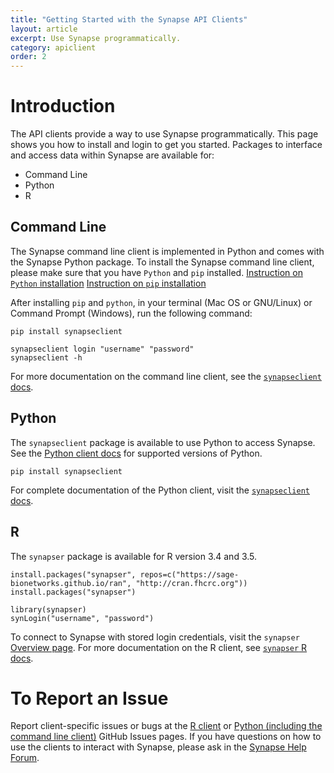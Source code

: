 ```yaml
---
title: "Getting Started with the Synapse API Clients"
layout: article
excerpt: Use Synapse programmatically.
category: apiclient
order: 2
---
```


# Introduction

The API clients provide a way to use Synapse programmatically. This page shows you how to install and login to get you started. Packages to interface and access data within Synapse are available for:

* Command Line
* Python
* R


## Command Line

The Synapse command line client is implemented in Python and comes with the Synapse Python package. To install the Synapse command line client, please make sure that you have `Python` and `pip` installed.
[Instruction on `Python` installation](https://www.python.org/downloads/)
[Instruction on `pip` installation](https://pip.pypa.io/en/stable/installing/)

After installing `pip` and `python`, in your terminal (Mac OS or GNU/Linux) or Command Prompt (Windows), run the following command:
```
pip install synapseclient
```
```
synapseclient login "username" "password"
synapseclient -h
```

For more documentation on the command line client, see the [`synapseclient` docs](https://python-docs.synapse.org/build/html/CommandLineClient.html).

## Python

The `synapseclient` package is available to use Python to access Synapse. See the [Python client docs](https://python-docs.synapse.org/build/html/index.html#overview) for supported versions of Python.

```
pip install synapseclient
```
For complete documentation of the Python client, visit the [`synapseclient` docs](https://python-docs.synapse.org/build/html/index.html).

## R

The `synapser` package is available for R version 3.4 and 3.5.

```
install.packages("synapser", repos=c("https://sage-bionetworks.github.io/ran", "http://cran.fhcrc.org"))
install.packages("synapser")
```

```
library(synapser)
synLogin("username", "password")
```

To connect to Synapse with stored login credentials, visit the `synapser` [Overview page](https://r-docs.synapse.org/articles/synapser.html). For more documentation on the R client, see [`synapser` R docs](https://r-docs.synapse.org).


# To Report an Issue

Report client-specific issues or bugs at the [R client](https://github.com/Sage-Bionetworks/synapser/issues) or [Python (including the command line client)](https://github.com/Sage-Bionetworks/synapsePythonClient/issues) GitHub Issues pages. If you have questions on how to use the clients to interact with Synapse, please ask in the [Synapse Help Forum](https://www.synapse.org/#!SynapseForum:default).

